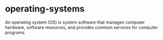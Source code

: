 # operating-systems
An operating system (OS) is system software that manages computer hardware, software resources, and provides common services for computer programs.
